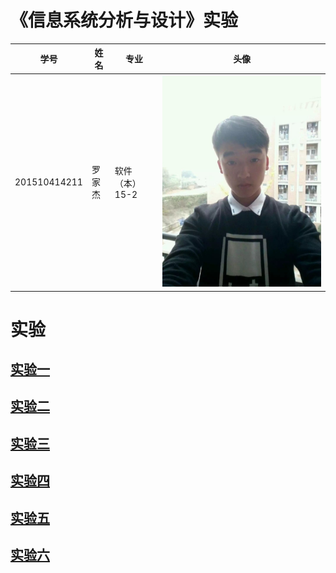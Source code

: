 # 《信息系统分析与设计》实验

| 学号           | 姓名   | 专业        | 头像                          |
| ------------ | ---- | --------- | --------------------------- |
| 201510414211 | 罗家杰  | 软件（本）15-2 | ![touxiang](./touxiang.jpg) |



# 实验

## [实验一](./test1/README.md)

## [实验二](./test2/README.md)

## [实验三](./test3/README.md)

## [实验四](./test4/README.md)

## [实验五](./test5/README.md)

## [实验六](./test6/README.md)